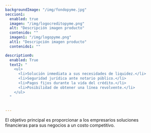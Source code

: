 ```yaml
---
backgroundImage: "/img/fondopyme.jpg"
seccion1:
  enabled: true
  imagen: "/img/logocreditopyme.png"
  alt: "Descripción imagen producto"
  contenido: "" 
  imagen1: "/img/logopyme.png"
  alt1: "Descripción imagen producto"
  contenido1: "" 

description0:
  enabled: True
  text2: " 
    <ul>
      <li>Solución inmediata a sus necesidades de liquidez.</li>
      <li>Seguridad jurídica ante notario público.</li>
      <li>Pagos fijos durante la vida del crédito.</li>
      <li>Posibilidad de obtener una línea revolvente.</li> 
    </ul>
  "
 
 
---
```

El objetivo principal es proporcionar a los empresarios soluciones financieras para sus negocios a un costo competitivo.